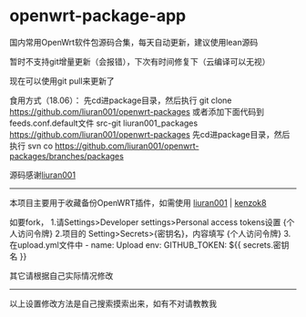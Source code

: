 # openwrt-package-app
  国内常用OpenWrt软件包源码合集，每天自动更新，建议使用lean源码


  暂时不支持git增量更新（会报错），下次有时间修复下（云编译可以无视）

  现在可以使用git pull来更新了

  食用方式（18.06）：
  先cd进package目录，然后执行
   git clone https://github.com/liuran001/openwrt-packages
  或者添加下面代码到feeds.conf.default文件
   src-git liuran001_packages https://github.com/liuran001/openwrt-packages
  先cd进package目录，然后执行
   svn co https://github.com/liuran001/openwrt-packages/branches/packages
 
   源码感谢[liuran001](https://github.com/liuran001/openwrt-packages)

-------------------------------------------------------------------------------
  本项目主要用于收藏备份OpenWRT插件，如需使用
  [liuran001](https://github.com/liuran001/openwrt-packages) | [kenzok8](https://github.com/kenzok8/openwrt-packages)

   如要fork，
   1.请Settings>Developer settings>Personal access tokens设置 {个人访问令牌}
   2.项目的 Setting>Secrets>{密钥名}，内容填写 {个人访问令牌}
   3.在upload.yml文件中
        - name: Upload
             env: 
               GITHUB_TOKEN: ${{ secrets.密钥名 }}
 
   其它请根据自己实际情况修改
 
   ------------------------------------------------------------------------------
   以上设置修改方法是自己搜索摸索出来，如有不对请教教我
